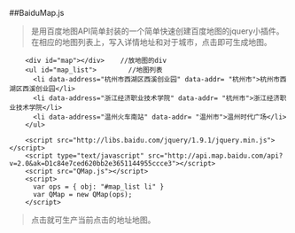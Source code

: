 ##BaiduMap.js 
>是用百度地图API简单封装的一个简单快速创建百度地图的jquery小插件。
>在相应的地图列表上，写入详情地址和对于城市，点击即可生成地图。

```
    <div id="map"></div>    //放地图的div
    <ul id="map_list">        //地图列表
      <li data-address="杭州市西湖区西溪创业园" data-addr= "杭州市">杭州市西湖区西溪创业园</li>
      <li data-address="浙江经济职业技术学院" data-addr= "杭州市">浙江经济职业技术学院</li>
      <li data-address="温州火车南站" data-addr= "温州市">温州时代广场</li>
    </ul>
    
    <script src="http://libs.baidu.com/jquery/1.9.1/jquery.min.js"></script>
    <script type="text/javascript" src="http://api.map.baidu.com/api?v=2.0&ak=D1c84e7ced620bb2e3651144955ccce3"></script>
    <script src="QMap.js"></script>
    <script>
      var ops = { obj: "#map_list li" }
      var QMap = new QMap(ops);
    </script>
```

>点击就可生产当前点击的地址地图。
